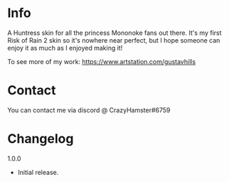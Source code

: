 # Info

A Huntress skin for all the princess Mononoke fans out there.
It's my first Risk of Rain 2 skin so it's nowhere near perfect, but I hope someone can enjoy it as much as I enjoyed making it!

To see more of my work: https://www.artstation.com/gustavhills

# Contact

You can contact me via discord @ CrazyHamster#6759

# Changelog

1.0.0 
- Initial release.